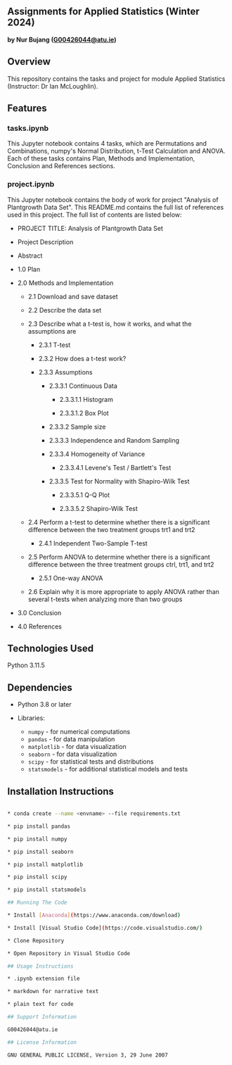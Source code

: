 ## Assignments for Applied Statistics (Winter 2024)
**by Nur Bujang (G00426044@atu.ie)**

## Overview
This repository contains the tasks and project for module Applied Statistics (Instructor: Dr Ian McLoughlin). 

## Features
### tasks.ipynb
This Jupyter notebook contains 4 tasks, which are Permutations and Combinations, numpy's Normal Distribution, t-Test Calculation and ANOVA. Each of these tasks contains Plan, Methods and Implementation, Conclusion and References sections.

### project.ipynb
This Jupyter notebook contains the body of work for project "Analysis of Plantgrowth Data Set". This README.md contains the full list of references used in this project. The full list of contents are listed below: 

* PROJECT TITLE: Analysis of Plantgrowth Data Set

* Project Description

* Abstract

* 1.0 Plan

* 2.0 Methods and Implementation

    * 2.1 Download and save dataset

    * 2.2 Describe the data set

    * 2.3 Describe what a t-test is, how it works, and what the assumptions are

        * 2.3.1 T-test

        * 2.3.2 How does a t-test work?

        * 2.3.3 Assumptions

            * 2.3.3.1 Continuous Data

                * 2.3.3.1.1 Histogram

                * 2.3.3.1.2 Box Plot

            * 2.3.3.2 Sample size

            * 2.3.3.3 Independence and Random Sampling

            * 2.3.3.4 Homogeneity of Variance

                * 2.3.3.4.1 Levene's Test / Bartlett's Test

            * 2.3.3.5 Test for Normality with Shapiro-Wilk Test

                * 2.3.3.5.1 Q-Q Plot

                * 2.3.3.5.2 Shapiro-Wilk Test

    * 2.4 Perform a t-test to determine whether there is a significant difference between the two treatment groups trt1 and trt2

        * 2.4.1 Independent Two-Sample T-test

    * 2.5 Perform ANOVA to determine whether there is a significant difference between the three treatment groups ctrl, trt1, and trt2

        * 2.5.1 One-way ANOVA

    * 2.6 Explain why it is more appropriate to apply ANOVA rather than several t-tests when analyzing more than two groups

* 3.0 Conclusion

* 4.0 References



## Technologies Used

Python 3.11.5

## Dependencies

* Python 3.8 or later

* Libraries:

    * `numpy` - for numerical computations
    * `pandas` - for data manipulation
    * `matplotlib` - for data visualization
    * `seaborn` - for data visualization
    * `scipy` - for statistical tests and distributions
    * `statsmodels` - for additional statistical models and tests

## Installation Instructions
```bash

* conda create --name <envname> --file requirements.txt

* pip install pandas

* pip install numpy

* pip install seaborn

* pip install matplotlib

* pip install scipy

* pip install statsmodels

## Running The Code

* Install [Anaconda](https://www.anaconda.com/download)

* Install [Visual Studio Code](https://code.visualstudio.com/) 

* Clone Repository

* Open Repository in Visual Studio Code

## Usage Instructions

* .ipynb extension file

* markdown for narrative text

* plain text for code

## Support Information

G00426044@atu.ie

## License Information

GNU GENERAL PUBLIC LICENSE, Version 3, 29 June 2007